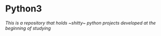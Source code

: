# Python3
###### This is a repository that holds ~shitty~ python projects developed at the beginning of studying
